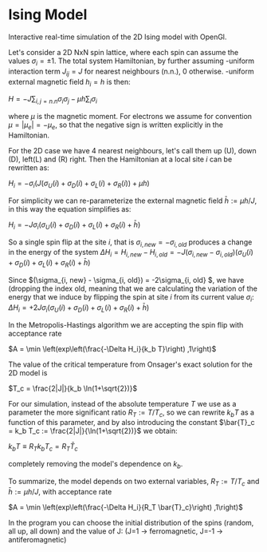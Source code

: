 # Ising Model
Interactive real-time simulation of the 2D Ising model with OpenGl.

Let's consider a 2D NxN spin lattice, where each spin can assume the values $\sigma_i=\pm 1$. The total system Hamiltonian, by further assuming
  -uniform interaction term $J_{ij}=J$ for nearest neighbours (n.n.), 0 otherwise.
  -uniform external magnetic field $h_i=h$
is then:

$H = -J\sum_{i,j=n.n} \sigma_i\sigma_j - \mu h \sum_{i} \sigma_i$

where $\mu$ is the magnetic moment. For electrons we assume for convention $\mu = |\mu_e| = -\mu_e$, so that the negative sign is written explicitly in the Hamiltonian.

For the 2D case we have 4 nearest neighbours, let's call them up (U), down (D), left(L) and (R) right. Then the Hamiltonian at a local site $i$ can be rewritten as:

$H_i = - \sigma_i \left(J  (\sigma_U(i) + \sigma_D(i) + \sigma_L(i) + \sigma_R(i) )  + \mu h \right)$

For simplicity we can re-parameterize the external magnetic field $\bar h := \mu h / J$, in this way the equation simplifies as:

$H_i = -J \sigma_i \left(\sigma_U(i) + \sigma_D(i) + \sigma_L(i) + \sigma_R(i)  + \bar h \right)$


So a single spin flip at the site $i$, that is $\sigma_{i, new} = - \sigma_{i, old}$ produces a change in the energy of the system 
$\Delta H_i = H_{i, new} - H_{i, old} = -J (\sigma_{i, new} - \sigma_{i, old}) \left(\sigma_U(i) + \sigma_D(i) + \sigma_L(i) + \sigma_R(i)  + \bar h \right)$

Since $(\sigma_{i, new} - \sigma_{i, old}) = -2\sigma_{i, old} $, we have (dropping the index old, meaning that we are calculating the variation of the energy that we induce by flipping the spin at site $i$ from its current value $\sigma_i$:
$\Delta H_i = +2J \sigma_i \left(\sigma_U(i) + \sigma_D(i) + \sigma_L(i) + \sigma_R(i)  + \bar h \right)$

In the Metropolis-Hastings algorithm we are accepting the spin flip with acceptance rate

$A = \min \left(exp\left(\frac{-\Delta H_i}{k_b T}\right) ,1\right)$


The value of the critical temperature from Onsager's exact solution for the 2D model is 

$T_c = \frac{2|J|}{k_b \ln(1+\sqrt{2})}$


For our simulation, instead of the absolute temperature $T$ we use as a parameter the more significant ratio $R_T := T/T_c$, so we can rewrite $k_b T$ as a function of this parameter, and by also introducing the constant $\bar{T}_c = k_b T_c := \frac{2|J|}{\ln(1+\sqrt{2})}$ we obtain:

$k_b T \equiv  R_T k_b T_c = R_T \bar{T}_c$

completely removing the model's dependence on $k_b$.

To summarize, the model depends on two external variables, $R_T := T/T_c$ and $\bar h := \mu h / J$, with acceptance rate

$A = \min \left(exp\left(\frac{-\Delta H_i}{R_T \bar{T}_c}\right) ,1\right)$

In the program you can choose the initial distribution of the spins (random, all up, all down) and the value of J:
(J=1 -> ferromagnetic, J=-1 -> antiferomagnetic) 

